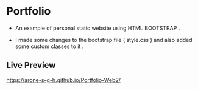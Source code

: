 # Portfolio

- An example of personal static website using HTML BOOTSTRAP .

- I made some changes to the bootstrap file ( style.css ) and also added some custom classes to it .

## Live Preview

https://arone-s-g-h.github.io/Portfolio-Web2/
